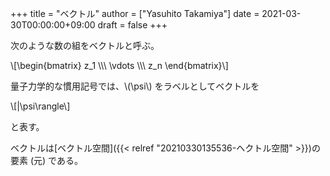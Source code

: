 +++
title = "ベクトル"
author = ["Yasuhito Takamiya"]
date = 2021-03-30T00:00:00+09:00
draft = false
+++

次のような数の組をベクトルと呼ぶ。

\\[\begin{bmatrix}
z\_1 \\\\\\
\vdots \\\\\\
z\_n
\end{bmatrix}\\]

量子力学的な慣用記号では、\\(\psi\\) をラベルとしてベクトルを

\\[|\psi\rangle\\]

と表す。

ベクトルは[ベクトル空間]({{< relref "20210330135536-ヘクトル空間" >}})の要素 (元) である。
